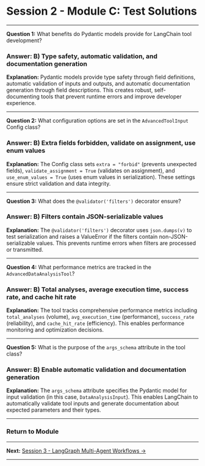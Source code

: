 # Session 2 - Module C: Test Solutions


---

**Question 1:** What benefits do Pydantic models provide for LangChain tool development?  

### Answer: B) Type safety, automatic validation, and documentation generation

**Explanation:** Pydantic models provide type safety through field definitions, automatic validation of inputs and outputs, and automatic documentation generation through field descriptions. This creates robust, self-documenting tools that prevent runtime errors and improve developer experience.

---

**Question 2:** What configuration options are set in the `AdvancedToolInput` Config class?  

### Answer: B) Extra fields forbidden, validate on assignment, use enum values

**Explanation:** The Config class sets `extra = "forbid"` (prevents unexpected fields), `validate_assignment = True` (validates on assignment), and `use_enum_values = True` (uses enum values in serialization). These settings ensure strict validation and data integrity.

---

**Question 3:** What does the `@validator('filters')` decorator ensure?  

### Answer: B) Filters contain JSON-serializable values

**Explanation:** The `@validator('filters')` decorator uses `json.dumps(v)` to test serialization and raises a ValueError if the filters contain non-JSON-serializable values. This prevents runtime errors when filters are processed or transmitted.

---

**Question 4:** What performance metrics are tracked in the `AdvancedDataAnalysisTool`?  

### Answer: B) Total analyses, average execution time, success rate, and cache hit rate

**Explanation:** The tool tracks comprehensive performance metrics including `total_analyses` (volume), `avg_execution_time` (performance), `success_rate` (reliability), and `cache_hit_rate` (efficiency). This enables performance monitoring and optimization decisions.

---

**Question 5:** What is the purpose of the `args_schema` attribute in the tool class?  

### Answer: B) Enable automatic validation and documentation generation

**Explanation:** The `args_schema` attribute specifies the Pydantic model for input validation (in this case, `DataAnalysisInput`). This enables LangChain to automatically validate tool inputs and generate documentation about expected parameters and their types.

---

### Return to Module
---

**Next:** [Session 3 - LangGraph Multi-Agent Workflows →](Session3_LangGraph_Multi_Agent_Workflows.md)

---
